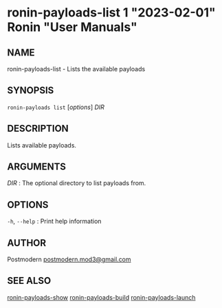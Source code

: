 # ronin-payloads-list 1 "2023-02-01" Ronin "User Manuals"

## NAME

ronin-payloads-list - Lists the available payloads

## SYNOPSIS

`ronin-payloads list` [*options*] *DIR*

## DESCRIPTION

Lists available payloads.

## ARGUMENTS

*DIR*
: The optional directory to list payloads from.

## OPTIONS

`-h`, `--help`
: Print help information

## AUTHOR

Postmodern <postmodern.mod3@gmail.com>

## SEE ALSO

[ronin-payloads-show](ronin-payloads-show.1.md) [ronin-payloads-build](ronin-payloads-build.1.md) [ronin-payloads-launch](ronin-payloads-launch.1.md)
